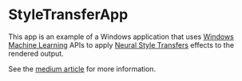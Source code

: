 # StyleTransferApp

This app is an example of a Windows application that uses [Windows Machine Learning](https://learn.microsoft.com/en-us/windows/ai/windows-ml/)
APIs to apply [Neural Style Transfers](https://en.wikipedia.org/wiki/Neural_style_transfer) effects to the rendered output.

See the [medium article](https://babylonjs.medium.com/mixing-neural-style-transfers-post-processing-effects-with-babylon-native-rendering-9c1d089b7adc) for more information.
